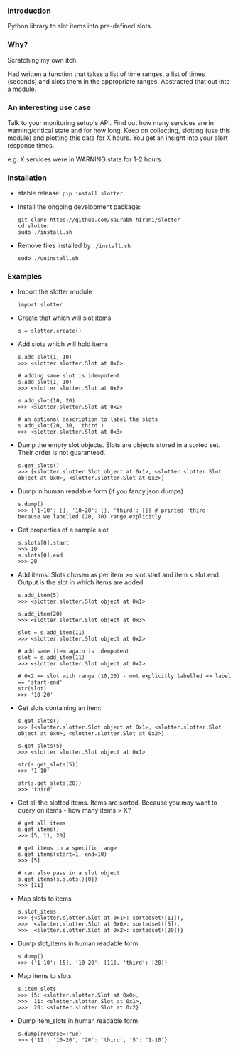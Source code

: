 ### Introduction

Python library to slot items into pre-defined slots.

### Why?

Scratching my own itch.

Had written a function that takes a list of time ranges, a list of times (seconds) and slots them in the appropriate ranges. Abstracted that out into a module.

### An interesting use case

Talk to your monitoring setup's API. Find out how many services are in warning/critical state and for how long. Keep on collecting, slotting (use this module) and plotting this data for X hours. You get an insight into your alert response times.

e.g. X services were in WARNING state for 1-2 hours.

### Installation

* stable release: ```pip install slotter```
* Install the ongoing development package:

  ```
  git clone https://github.com/saurabh-hirani/slotter
  cd slotter
  sudo ./install.sh
  ```
* Remove files installed by ```./install.sh```

  ```
  sudo ./uninstall.sh
  ```

### Examples

- Import the slotter module

  ```
  import slotter
  ```

- Create that which will slot items

  ```
  s = slotter.create()
  ```

- Add slots which will hold items

  ```
  s.add_slot(1, 10)
  >>> <slotter.slotter.Slot at 0x0>

  # adding same slot is idempotent
  s.add_slot(1, 10)
  >>> <slotter.slotter.Slot at 0x0>

  s.add_slot(10, 20)
  >>> <slotter.slotter.Slot at 0x2>

  # an optional description to label the slots
  s.add_slot(20, 30, 'third')
  >>> <slotter.slotter.Slot at 0x3>
  ```

- Dump the empty slot objects. Slots are objects stored in a sorted set. Their order is not guaranteed.

  ```
  s.get_slots()
  >>> [<slotter.slotter.Slot object at 0x1>, <slotter.slotter.Slot object at 0x0>, <slotter.slotter.Slot at 0x2>]
  ```

- Dump in human readable form (if you fancy json dumps)

  ```
  s.dump()
  >>> {'1-10': [], '10-20': [], 'third': []} # printed 'third' because we labelled (20, 30) range explicitly
  ```

- Get properties of a sample slot

  ```
  s.slots[0].start
  >>> 10
  s.slots[0].end
  >>> 20
  ```

- Add items. Slots chosen as per item >= slot.start and item < slot.end. Output is the slot in which items are added

  ```
  s.add_item(5)
  >>> <slotter.slotter.Slot object at 0x1>

  s.add_item(20)
  >>> <slotter.slotter.Slot object at 0x3>

  slot = s.add_item(11)
  >>> <slotter.slotter.Slot object at 0x2>

  # add same item again is idempotent
  slot = s.add_item(11)
  >>> <slotter.slotter.Slot object at 0x2>

  # 0x2 == slot with range (10,20) - not explicitly labelled => label == 'start-end'
  str(slot)
  >>> '10-20'
  ```

- Get slots containing an item:

  ```
  s.get_slots()
  >>> [<slotter.slotter.Slot object at 0x1>, <slotter.slotter.Slot object at 0x0>, <slotter.slotter.Slot at 0x2>]

  s.get_slots(5)
  >>> <slotter.slotter.Slot object at 0x1>

  str(s.get_slots(5))
  >>> '1-10'

  str(s.get_slots(20))
  >>> 'third'
  ```

- Get all the slotted items. Items are sorted. Because you may want to query on items - how many items > X?

  ```
  # get all items
  s.get_items()
  >>> [5, 11, 20]

  # get items in a specific range
  s.get_items(start=1, end=10)
  >>> [5]

  # can also pass in a slot object
  s.get_items(s.slots()[0])
  >>> [11]
  ```

- Map slots to items

  ```
  s.slot_items
  >>> {<slotter.slotter.Slot at 0x1>: sortedset([11]),
  >>>  <slotter.slotter.Slot at 0x0>: sortedset([5]),
  >>>  <slotter.slotter.Slot at 0x2>: sortedset([20])}
  ```

- Dump slot_items in human readable form

  ```
  s.dump()
  >>> {'1-10': [5], '10-20': [11], 'third': [20]}
  ```

- Map items to slots

  ```
  s.item_slots
  >>> {5: <slotter.slotter.Slot at 0x0>,
  >>>  11: <slotter.slotter.Slot at 0x1>,
  >>>  20: <slotter.slotter.Slot at 0x2}
  ```

- Dump item_slots in human readable form

  ```
  s.dump(reverse=True)
  >>> {'11': '10-20', '20': 'third', '5': '1-10'}
  ```


